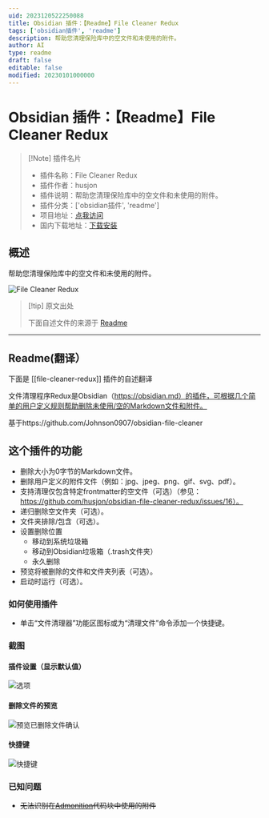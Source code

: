 ```yaml
---
uid: 2023120522250088
title: Obsidian 插件：【Readme】File Cleaner Redux
tags: ['obsidian插件', 'readme']
description: 帮助您清理保险库中的空文件和未使用的附件。
author: AI
type: readme
draft: false
editable: false
modified: 20230101000000
---
```


# Obsidian 插件：【Readme】File Cleaner Redux

> [!Note] 插件名片
> - 插件名称：File Cleaner Redux
> - 插件作者：husjon
> - 插件说明：帮助您清理保险库中的空文件和未使用的附件。
> - 插件分类：['obsidian插件', 'readme']
> - 项目地址：[点我访问](https://github.com/husjon/obsidian-file-cleaner-redux)
> - 国内下载地址：[下载安装](https://pkmer.cn/products/plugin/pluginMarket/?file-cleaner-redux)

## 概述

帮助您清理保险库中的空文件和未使用的附件。

![File Cleaner Redux](https://cdn.pkmer.cn/covers/file-cleaner-redux.png!pkmer)

> [!tip] 原文出处
> 
>下面自述文件的来源于 [Readme](https://ghproxy.net/https://raw.githubusercontent.com/husjon/obsidian-file-cleaner-redux/main/README.md)
> 

---

## Readme(翻译）

下面是 [[file-cleaner-redux]] 插件的自述翻译


文件清理程序Redux是Obsidian（https://obsidian.md）的插件，可根据几个简单的用户定义规则帮助删除未使用/空的Markdown文件和附件。

基于https://github.com/Johnson0907/obsidian-file-cleaner
## 这个插件的功能

- 删除大小为0字节的Markdown文件。
- 删除用户定义的附件文件（例如：jpg、jpeg、png、gif、svg、pdf）。
- 支持清理仅包含特定frontmatter的空文件（可选）（参见：https://github.com/husjon/obsidian-file-cleaner-redux/issues/16）。
- 递归删除空文件夹（可选）。
- 文件夹排除/包含（可选）。
- 设置删除位置
  - 移动到系统垃圾箱
  - 移动到Obsidian垃圾箱（.trash文件夹）
  - 永久删除
- 预览将被删除的文件和文件夹列表（可选）。
- 启动时运行（可选）。
### 如何使用插件

- 单击“文件清理器”功能区图标或为“清理文件”命令添加一个快捷键。
### 截图
#### 插件设置（显示默认值）

![选项](images/Options.png)
#### 删除文件的预览

![预览已删除文件确认](images/PreviewDeletedFiles.png)
#### 快捷键

![快捷键](images/Hotkeys.png)
### 已知问题

- ~~无法识别在[Admonition](https://github.com/valentine195/obsidian-admonition)代码块中使用的附件~~



